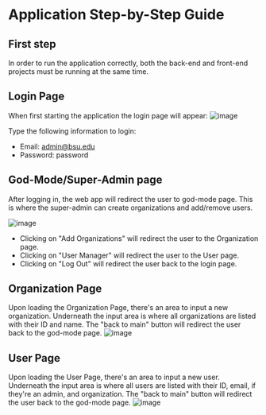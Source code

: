 # Application Step-by-Step Guide

## First step
In order to run the application correctly, both the back-end and front-end projects must be running at the same time. 

## Login Page
When first starting the application the login page will appear: ![image](https://user-images.githubusercontent.com/77819572/206339809-4883e89a-f5d6-4198-abec-1ee52a569995.png)

Type the following information to login:
- Email: admin@bsu.edu
- Password: password

## God-Mode/Super-Admin page
After logging in, the web app will redirect the user to god-mode page. This is where the super-admin can create organizations and add/remove users.

![image](https://user-images.githubusercontent.com/77819572/206339999-91a995ab-4475-42fd-aa20-960035b79fa7.png)


- Clicking on "Add Organizations" will redirect the user to the Organization page.
- Clicking on "User Manager" will redirect the user to the User page.
- Clicking on "Log Out" will redirect the user back to the login page.

## Organization Page
Upon loading the Organization Page, there's an area to input a new organization. Underneath the input area is where all organizations are listed with their ID and name. The "back to main" button will redirect the user back to the god-mode page.
![image](https://user-images.githubusercontent.com/77819572/206340140-0379a0c0-8970-4ca7-a630-198e49fac8c6.png)

## User Page
Upon loading the User Page, there's an area to input a new user. Underneath the input area is where all users are listed with their ID, email, if they're an admin, and organization. The "back to main" button will redirect the user back to the god-mode page.
![image](https://user-images.githubusercontent.com/77819572/206340532-7a8c51d0-c5a1-408a-af58-2a2359da7b53.png)

